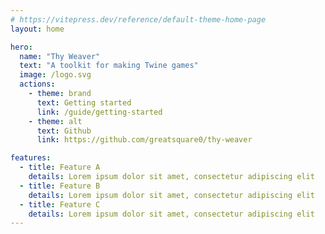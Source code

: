 ```yaml
---
# https://vitepress.dev/reference/default-theme-home-page
layout: home

hero:
  name: "Thy Weaver"
  text: "A toolkit for making Twine games"
  image: /logo.svg
  actions:
    - theme: brand
      text: Getting started
      link: /guide/getting-started
    - theme: alt
      text: Github
      link: https://github.com/greatsquare0/thy-weaver

features:
  - title: Feature A
    details: Lorem ipsum dolor sit amet, consectetur adipiscing elit
  - title: Feature B
    details: Lorem ipsum dolor sit amet, consectetur adipiscing elit
  - title: Feature C
    details: Lorem ipsum dolor sit amet, consectetur adipiscing elit
---
```


